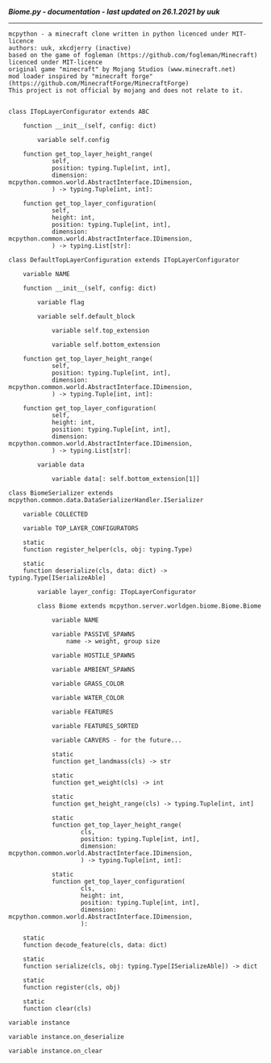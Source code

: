 ***Biome.py - documentation - last updated on 26.1.2021 by uuk***
___

    mcpython - a minecraft clone written in python licenced under MIT-licence
    authors: uuk, xkcdjerry (inactive)
    based on the game of fogleman (https://github.com/fogleman/Minecraft) licenced under MIT-licence
    original game "minecraft" by Mojang Studios (www.minecraft.net)
    mod loader inspired by "minecraft forge" (https://github.com/MinecraftForge/MinecraftForge)
    This project is not official by mojang and does not relate to it.


    class ITopLayerConfigurator extends ABC

        function __init__(self, config: dict)

            variable self.config

        function get_top_layer_height_range(
                self,
                position: typing.Tuple[int, int],
                dimension: mcpython.common.world.AbstractInterface.IDimension,
                ) -> typing.Tuple[int, int]:

        function get_top_layer_configuration(
                self,
                height: int,
                position: typing.Tuple[int, int],
                dimension: mcpython.common.world.AbstractInterface.IDimension,
                ) -> typing.List[str]:

    class DefaultTopLayerConfiguration extends ITopLayerConfigurator

        variable NAME

        function __init__(self, config: dict)

            variable flag

            variable self.default_block

                variable self.top_extension

                variable self.bottom_extension

        function get_top_layer_height_range(
                self,
                position: typing.Tuple[int, int],
                dimension: mcpython.common.world.AbstractInterface.IDimension,
                ) -> typing.Tuple[int, int]:

        function get_top_layer_configuration(
                self,
                height: int,
                position: typing.Tuple[int, int],
                dimension: mcpython.common.world.AbstractInterface.IDimension,
                ) -> typing.List[str]:

            variable data

                variable data[: self.bottom_extension[1]]

    class BiomeSerializer extends mcpython.common.data.DataSerializerHandler.ISerializer

        variable COLLECTED

        variable TOP_LAYER_CONFIGURATORS

        static
        function register_helper(cls, obj: typing.Type)

        static
        function deserialize(cls, data: dict) -> typing.Type[ISerializeAble]

            variable layer_config: ITopLayerConfigurator

            class Biome extends mcpython.server.worldgen.biome.Biome.Biome

                variable NAME

                variable PASSIVE_SPAWNS
                    name -> weight, group size

                variable HOSTILE_SPAWNS

                variable AMBIENT_SPAWNS

                variable GRASS_COLOR

                variable WATER_COLOR

                variable FEATURES

                variable FEATURES_SORTED

                variable CARVERS - for the future...

                static
                function get_landmass(cls) -> str

                static
                function get_weight(cls) -> int

                static
                function get_height_range(cls) -> typing.Tuple[int, int]

                static
                function get_top_layer_height_range(
                        cls,
                        position: typing.Tuple[int, int],
                        dimension: mcpython.common.world.AbstractInterface.IDimension,
                        ) -> typing.Tuple[int, int]:

                static
                function get_top_layer_configuration(
                        cls,
                        height: int,
                        position: typing.Tuple[int, int],
                        dimension: mcpython.common.world.AbstractInterface.IDimension,
                        ):

        static
        function decode_feature(cls, data: dict)

        static
        function serialize(cls, obj: typing.Type[ISerializeAble]) -> dict

        static
        function register(cls, obj)

        static
        function clear(cls)

    variable instance

    variable instance.on_deserialize

    variable instance.on_clear